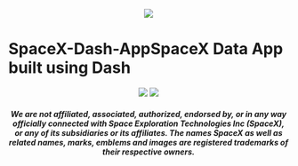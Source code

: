 <p align="center"><img src="https://i.redd.it/zivfevghgiox.jpg"></p>

# SpaceX-Dash-AppSpaceX Data App built using Dash
</h3>

<p align="center">
<a href="https://www.linkedin.com/in/jaeden-shaw-987a56121"><img src="https://img.shields.io/badge/-LinkedIn-black.svg?style=flat-square&logo=linkedin&colorB=555"></a>
<a href="https://github.com/ujshaw/repo/blob/master/LICENSE.txt"><img src=" https://img.shields.io/github/license/github_username/repo.svg?style=flat-square"></a>

</p>

<h4 align="center">
  <i>
    We are not affiliated, associated, authorized, endorsed by, or in any way officially connected with Space Exploration Technologies Inc (SpaceX), or any of its subsidiaries or its affiliates. The names SpaceX as well as related names, marks, emblems and images are registered trademarks of their respective owners.
  </i>
</h4>